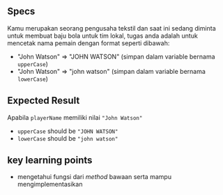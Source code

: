 ## Specs
Kamu merupakan seorang pengusaha tekstil dan saat ini sedang diminta untuk membuat baju bola untuk tim lokal, tugas anda adalah untuk mencetak nama pemain dengan format seperti dibawah:
  - "John Watson" ⇒ "JOHN WATSON" (simpan dalam variable bernama `upperCase`)
  - "John Watson" ⇒ "john watson" (simpan dalam variable bernama `lowerCase`)
## Expected Result

Apabila `playerName` memiliki nilai `"John Watson"`
- `upperCase` should be `"JOHN WATSON"`
- `lowerCase` should be `"john watson"`


## key learning points
- mengetahui fungsi dari *method* bawaan serta mampu mengimplementasikan